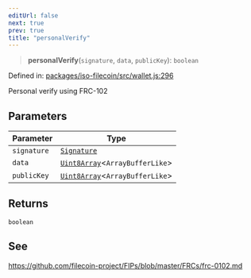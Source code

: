 ```yaml
---
editUrl: false
next: true
prev: true
title: "personalVerify"
---
```


> **personalVerify**(`signature`, `data`, `publicKey`): `boolean`

Defined in: [packages/iso-filecoin/src/wallet.js:296](https://github.com/hugomrdias/filecoin/blob/main/packages/iso-filecoin/src/wallet.js#L296)

Personal verify using FRC-102

## Parameters

| Parameter | Type |
| ------ | ------ |
| `signature` | [`Signature`](/api/iso-filecoin/signature/classes/signature/) |
| `data` | [`Uint8Array`](https://developer.mozilla.org/docs/Web/JavaScript/Reference/Global_Objects/Uint8Array)\<`ArrayBufferLike`\> |
| `publicKey` | [`Uint8Array`](https://developer.mozilla.org/docs/Web/JavaScript/Reference/Global_Objects/Uint8Array)\<`ArrayBufferLike`\> |

## Returns

`boolean`

## See

https://github.com/filecoin-project/FIPs/blob/master/FRCs/frc-0102.md
